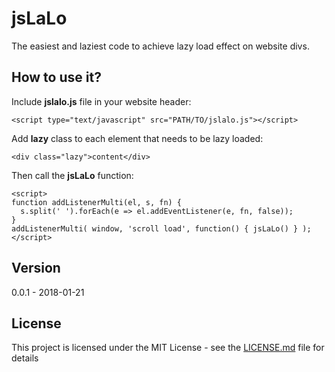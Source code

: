 # jsLaLo

The easiest and laziest code to achieve lazy load effect on website divs.

## How to use it?

Include **jslalo.js** file in your website header:
```
<script type="text/javascript" src="PATH/TO/jslalo.js"></script>
````

Add **lazy** class to each element that needs to be lazy loaded:
```
<div class="lazy">content</div>
```

Then call the **jsLaLo** function:
```
<script>
function addListenerMulti(el, s, fn) {
  s.split(' ').forEach(e => el.addEventListener(e, fn, false));
}
addListenerMulti( window, 'scroll load', function() { jsLaLo() } );
</script>
```

## Version

0.0.1 - 2018-01-21

## License

This project is licensed under the MIT License - see the [LICENSE.md](LICENSE.md) file for details
